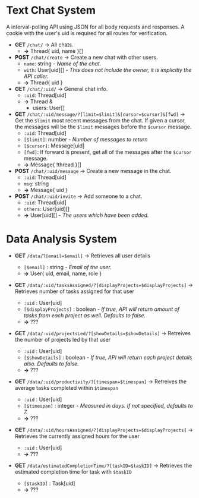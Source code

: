 # Text Chat System

A interval-polling API using JSON for all body requests and responses. A cookie with the user's uid is required for all routes for verification.

- **GET** `/chat/` -> All chats.
  - **->** Thread{ uid, name }[]
- **POST** `/chat/create` -> Create a new chat with other users.
  - `name`: string _- Name of the chat._
  - `with`: User[uid][] _- This does not include the owner, it is implicitly the API caller._
  - **->** Thread{ uid }
- **GET** `/chat/:uid/` -> General chat info.
  - `:uid`: Thread[uid]
  - **->** Thread &
    - users: User[]
- **GET** `/chat/:uid/message/?[limit=$limit]&[cursor=$cursor]&[fwd]` -> Get the `$limit` most recent messages from the chat. If given a cursor, the messages will be the `$limit` messages before the `$cursor` message.
  - `:uid`: Thread[uid]
  - `[$limit]`: number _- Number of messages to return_
  - `[$cursor]`: Message[uid]
  - `[fwd]`: If forward is present, get all of the messages after the `$cursor` message.
  - **->** Message{ !thread }[]
- **POST** `/chat/:uid/message` -> Create a new message in the chat.
  - `:uid`: Thread[uid]
  - `msg`: string
  - **->** Message{ uid }
- **POST** `/chat/:uid/invite` -> Add someone to a chat.
  - `:uid`: Thread[uid]
  - `others`: User[uid][]
  - **->** User[uid][] _- The users which have been added._

# Data Analysis System

- **GET** `/data/?[email=$email]` -> Retrieves all user details

  - `[$email]` : string _- Email of the user._
  - **->** User{ uid, email, name, role }

- **GET** `/data/:uid/tasksAssigned/?[displayProjects=$displayProjects]` -> Retrieves number of tasks assigned for that user

  - `:uid` : User[uid]
  - `[$displayProjects]` : boolean _- If true, API will return amount of tasks from each project as well. Defaults to false._
  - **->** ???

- **GET** `/data/:uid/projectsLed/?[showDetails=$showDetails]` -> Retreives the number of projects led by that user

  - `:uid` : User[uid]
  - `[$showDetails]` : boolean _- If true, API will return each project details also. Defaults to false._
  - **->** ???

- **GET** `/data/:uid/productivity/?[timespan=$timespan]` -> Retreives the average tasks completed within `$timespan`

  - `:uid` : User[uid]
  - `[$timespan]` : integer _- Measured in days. If not specified, defaults to 7._
  - **->** ???

- **GET** `/data/:uid/hoursAssigned/?[displayProjects=$displayProjects]` -> Retrieves the currently assigned hours for the user

  - `:uid` : User[uid]
  - **->** ???

- **GET** `/data/estimatedCompletionTime/?[taskID=$taskID]` -> Retrieves the estimated completion time for task with `$taskID`

  - `[$taskID]` : Task[uid]
  - **->** ???
